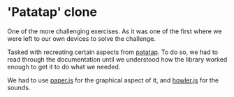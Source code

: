 # 'Patatap' clone

One of the more challenging exercises. As it was one of the first where we were left to our own devices to solve the challenge.

Tasked with recreating certain aspects from [patatap](https://patatap.com/). To do so, we had to read through the documentation until we understood how the library worked enough to get it to do what we needed.

We had to use [paper.js](http://paperjs.org/) for the graphical aspect of it, and [howler.js](https://howlerjs.com/) for the sounds. 